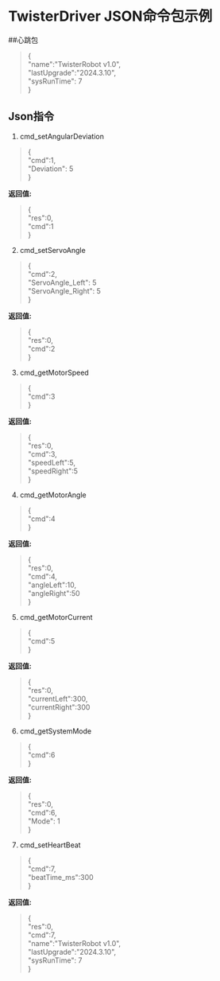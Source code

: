 # TwisterDriver JSON命令包示例

##心跳包
>{   
>   "name":"TwisterRobot v1.0",     
>   "lastUpgrade":"2024.3.10",   
>   "sysRunTime": 7   
>}

## Json指令
1. cmd_setAngularDeviation
>{  
>   "cmd":1,  
>   "Deviation": 5  
>}

**返回值:**
>{  
>   "res":0,     
>   "cmd":1     
>}
    
2. cmd_setServoAngle
>{  
>   "cmd":2,  
>   "ServoAngle_Left": 5    
>   "ServoAngle_Right": 5  
>}

**返回值:**
>{  
>   "res":0,     
>   "cmd":2     
>}
3. cmd_getMotorSpeed
>{  
>   "cmd":3   
>}

**返回值:**
>{  
>   "res":0,     
>   "cmd":3,    
>   "speedLeft":5,  
>   "speedRight":5  
>}
4. cmd_getMotorAngle
>{  
>   "cmd":4   
>}

**返回值:**
>{  
>   "res":0,     
>   "cmd":4,     
>   "angleLeft":10,  
>   "angleRight":50  
>}
5. cmd_getMotorCurrent
>{  
>   "cmd":5   
>}

**返回值:**
>{  
>   "res":0,     
>   "currentLeft":300,  
>   "currentRight":300  
>}
6. cmd_getSystemMode
>{  
>   "cmd":6     
>}

**返回值:**
>{  
>   "res":0,     
>   "cmd":6,     
>   "Mode": 1   
>}

7. cmd_setHeartBeat
>{  
>   "cmd":7,     
>   "beatTime_ms":300   
>}

**返回值:**
>{  
>   "res":0,     
>   "cmd":7,     
>   "name":"TwisterRobot v1.0",     
>   "lastUpgrade":"2024.3.10",   
>   "sysRunTime": 7   
>}